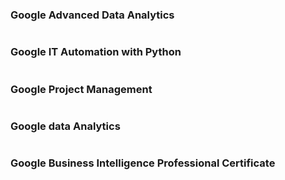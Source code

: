 
### Google Advanced Data Analytics

<img src="(pro) Google.png" alt="">


### Google IT Automation with Python
<img src="(pro.png" alt="">


### Google Project Management

<img src="Google Project.png" alt="">


### Google data Analytics

<img src="Google data Analytics.png" alt="">


### Google Business Intelligence Professional Certificate

<img src="bi.png" alt="">


